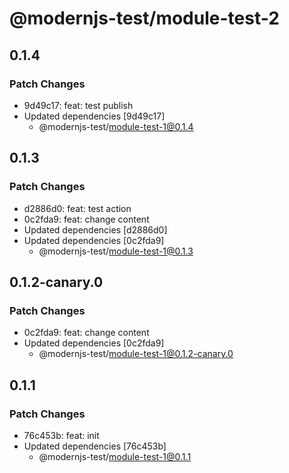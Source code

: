 # @modernjs-test/module-test-2

## 0.1.4

### Patch Changes

- 9d49c17: feat: test publish
- Updated dependencies [9d49c17]
  - @modernjs-test/module-test-1@0.1.4

## 0.1.3

### Patch Changes

- d2886d0: feat: test action
- 0c2fda9: feat: change content
- Updated dependencies [d2886d0]
- Updated dependencies [0c2fda9]
  - @modernjs-test/module-test-1@0.1.3

## 0.1.2-canary.0

### Patch Changes

- 0c2fda9: feat: change content
- Updated dependencies [0c2fda9]
  - @modernjs-test/module-test-1@0.1.2-canary.0

## 0.1.1

### Patch Changes

- 76c453b: feat: init
- Updated dependencies [76c453b]
  - @modernjs-test/module-test-1@0.1.1
